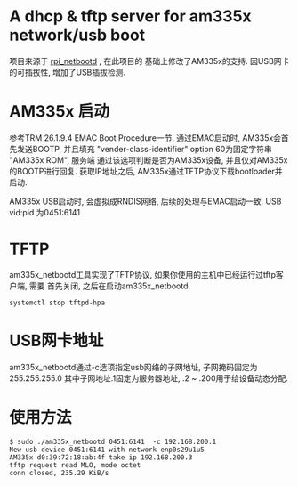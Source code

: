 A dhcp & tftp server for am335x network/usb boot
================================================

项目来源于 [rpi_netbootd](https://github.com/yuanjianpeng/rpi_netbootd) , 在此项目的
基础上修改了AM335x的支持. 因USB网卡的可插拔性, 增加了USB插拔检测.

# AM335x 启动

参考TRM 26.1.9.4 EMAC Boot Procedure一节, 通过EMAC启动时, AM335x会首先发送BOOTP,
并且填充 "vender-class-identifier" option 60为固定字符串 "AM335x ROM", 服务端
通过该选项判断是否为AM335x设备, 并且仅对AM335x的BOOTP进行回复. 获取IP地址之后,
AM335x通过TFTP协议下载bootloader并启动.

AM335x USB启动时, 会虚拟成RNDIS网络, 后续的处理与EMAC启动一致. USB vid:pid
为0451:6141

# TFTP

am335x_netbootd工具实现了TFTP协议, 如果你使用的主机中已经运行过tftp客户端, 需要
首先关闭, 之后在启动am335x_netbootd.

	systemctl stop tftpd-hpa

# USB网卡地址

am335x_netbootd通过-c选项指定usb网络的子网地址, 子网掩码固定为255.255.255.0
其中子网地址.1固定为服务器地址, .2 ~ .200用于给设备动态分配.

# 使用方法

```console
$ sudo ./am335x_netbootd 0451:6141  -c 192.168.200.1
New usb device 0451:6141 with network enp0s29u1u5
AM335x d0:39:72:18:ab:4f take ip 192.168.200.3
tftp request read MLO, mode octet
conn closed, 235.29 KiB/s
```